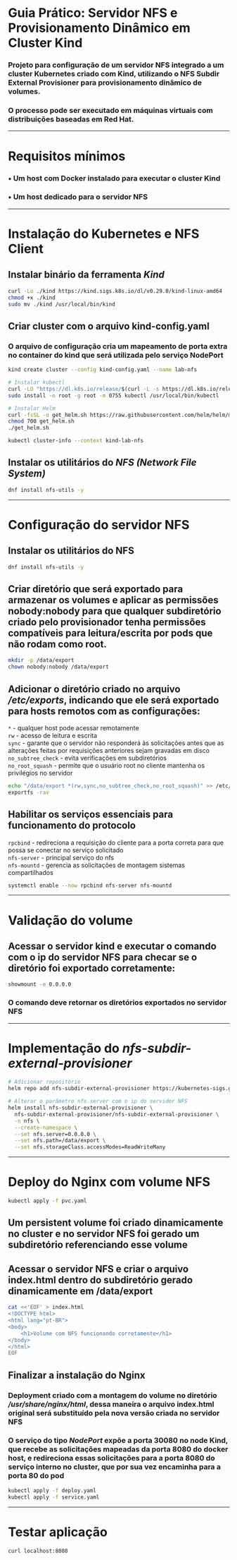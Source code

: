 # Guia Prático: Servidor NFS e Provisionamento Dinâmico em Cluster Kind

### Projeto para configuração de um servidor **NFS** integrado a um cluster **Kubernetes** criado com Kind, utilizando o **NFS Subdir External Provisioner** para provisionamento dinâmico de volumes.  
### O processo pode ser executado em máquinas virtuais com distribuições baseadas em Red Hat.

---
# Requisitos mínimos
### • Um host com Docker instalado para executar o cluster Kind
### • Um host dedicado para o servidor NFS
---

# Instalação do Kubernetes e NFS Client

## Instalar binário da ferramenta *Kind*
```bash
curl -Lo ./kind https://kind.sigs.k8s.io/dl/v0.29.0/kind-linux-amd64
chmod +x ./kind
sudo mv ./kind /usr/local/bin/kind
```

## Criar cluster com o arquivo kind-config.yaml
### O arquivo de configuração cria um mapeamento de porta extra no container do kind que será utilizada pelo serviço NodePort
```bash
kind create cluster --config kind-config.yaml --name lab-nfs

# Instalar kubectl
curl -LO "https://dl.k8s.io/release/$(curl -L -s https://dl.k8s.io/release/stable.txt)/bin/linux/amd64/kubectl"
sudo install -o root -g root -m 0755 kubectl /usr/local/bin/kubectl

# Instalar Helm
curl -fsSL -o get_helm.sh https://raw.githubusercontent.com/helm/helm/main/scripts/get-helm-3
chmod 700 get_helm.sh
./get_helm.sh

kubectl cluster-info --context kind-lab-nfs
```

## Instalar os utilitários do *NFS (Network File System)*
```bash
dnf install nfs-utils -y
```
---

# Configuração do servidor NFS
## Instalar os utilitários do NFS
```bash
dnf install nfs-utils -y
```
## Criar diretório que será exportado para armazenar os volumes e aplicar as permissões nobody:nobody para que qualquer subdiretório criado pelo provisionador tenha permissões compatíveis para leitura/escrita por pods que não rodam como root.
```bash
mkdir -p /data/export
chown nobody:nobody /data/export 
```

## Adicionar o diretório criado no arquivo */etc/exports*, indicando que ele será exportado para hosts remotos com as configurações:

`*` - qualquer host pode acessar remotamente  
`rw` - acesso de leitura e escrita  
`sync` - garante que o servidor não responderá às solicitações antes que as alterações feitas por requisições anteriores sejam gravadas em disco  
`no_subtree_check` - evita verificações em subdiretórios  
`no_root_squash` - permite que o usuário root no cliente mantenha os privilégios no servidor  

```bash
echo "/data/export *(rw,sync,no_subtree_check,no_root_squash)" >> /etc/exports
exportfs -rav
```

## Habilitar os serviços essenciais para funcionamento do protocolo
`rpcbind` - redireciona a requisição do cliente para a porta correta para que possa se conectar no serviço solicitado  
`nfs-server` - principal serviço do nfs   
`nfs-mountd` - gerencia as solicitações de montagem sistemas compartilhados  
```bash
systemctl enable --now rpcbind nfs-server nfs-mountd
```
---
# Validação do volume
## Acessar o servidor kind e executar o comando com o ip do servidor NFS para checar se o diretório foi exportado corretamente:
```bash
showmount -e 0.0.0.0
```
### O comando deve retornar os diretórios exportados no servidor NFS

---
# Implementação do *nfs-subdir-external-provisioner*
```bash
# Adicionar repositório
helm repo add nfs-subdir-external-provisioner https://kubernetes-sigs.github.io/nfs-subdir-external-provisioner

# Alterar o parâmetro nfs.server com o ip do servidor NFS
helm install nfs-subdir-external-provisioner \
  nfs-subdir-external-provisioner/nfs-subdir-external-provisioner \
  -n nfs \
  --create-namespace \
  --set nfs.server=0.0.0.0 \
  --set nfs.path=/data/export \
  --set nfs.storageClass.accessModes=ReadWriteMany
```
---

# Deploy do Nginx com volume NFS
```bash
kubectl apply -f pvc.yaml
```
## Um persistent volume foi criado dinamicamente no cluster e no servidor NFS foi gerado um subdiretório referenciando esse volume

## Acessar o servidor NFS e criar o arquivo index.html dentro do subdiretório gerado dinamicamente em /data/export
```bash
cat <<'EOF' > index.html
<!DOCTYPE html>
<html lang="pt-BR">
<body>
    <h1>Volume com NFS funcionando corretamente</h1>
</body>
</html>
EOF
```

## Finalizar a instalação do Nginx
### Deployment criado com a montagem do volume no diretório */usr/share/nginx/html*, dessa maneira o arquivo index.html original será substituído pela nova versão criada no servidor NFS  
### O serviço do tipo *NodePort* expõe a porta 30080 no node Kind, que recebe as solicitações mapeadas da porta 8080 do docker host, e redireciona essas solicitações para a porta 8080 do serviço interno no cluster, que por sua vez encaminha para a porta 80 do pod
```bash
kubectl apply -f deploy.yaml
kubectl apply -f service.yaml
```
---
# Testar aplicação
```bash
curl localhost:8080
```
